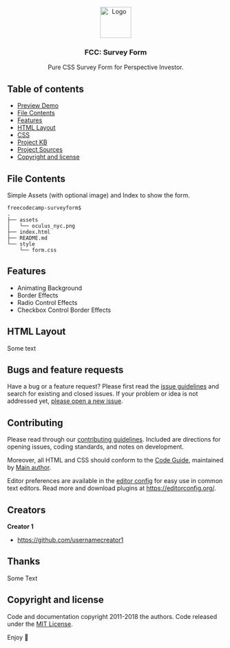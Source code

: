 <p align="center">
    <img src="https://image.flaticon.com/icons/png/512/65/65381.png" alt="Logo" width=72 height=72>

  <h3 align="center">FCC: Survey Form</h3>

  <p align="center">
    Pure CSS Survey Form for Perspective Investor.
  </p>
</p>


## Table of contents

- [Preview Demo](https://codepen.io/johncban/full/LYxwQxX)
- [File Contents](#file-contents)
- [Features](#features)
- [HTML Layout](#html-layout)
- [CSS](#bugs-and-feature-requests)
- [Project KB](#contributing)
- [Project Sources](#creators)
- [Copyright and license](#copyright-and-license)


## File Contents
Simple Assets (with optional image) and Index to show the form.
```
freecodecamp-surveyform$
.
├── assets
│   └── oculus_nyc.png
├── index.html
├── README.md
└── style
    └── form.css
```

## Features

- Animating Background 
- Border Effects
- Radio Control Effects
- Checkbox Control Border Effects

## HTML Layout

Some text


## Bugs and feature requests

Have a bug or a feature request? Please first read the [issue guidelines](https://reponame/blob/master/CONTRIBUTING.md) and search for existing and closed issues. If your problem or idea is not addressed yet, [please open a new issue](https://reponame/issues/new).

## Contributing

Please read through our [contributing guidelines](https://reponame/blob/master/CONTRIBUTING.md). Included are directions for opening issues, coding standards, and notes on development.

Moreover, all HTML and CSS should conform to the [Code Guide](https://github.com/mdo/code-guide), maintained by [Main author](https://github.com/usernamemainauthor).

Editor preferences are available in the [editor config](https://reponame/blob/master/.editorconfig) for easy use in common text editors. Read more and download plugins at <https://editorconfig.org/>.

## Creators

**Creator 1**

- <https://github.com/usernamecreator1>

## Thanks

Some Text

## Copyright and license

Code and documentation copyright 2011-2018 the authors. Code released under the [MIT License](https://reponame/blob/master/LICENSE).

Enjoy :metal:
